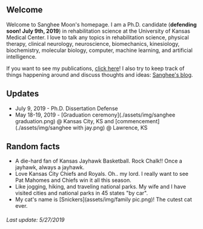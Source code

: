 ## Welcome

Welcome to Sanghee Moon's homepage. I am a Ph.D. candidate (**defending soon! July 9th, 2019**) in rehabilitation science at the University of Kansas Medical Center. I love to talk any topics in rehabilitation science, physical therapy, clinical neurology, neuroscience, biomechanics, kinesiology, biochemistry, molecular biology, computer, machine learning, and artificial intelligence.

If you want to see my publications, [click here](./posts/publications/publications.md)! I also try to keep track of things happening around and discuss thoughts and ideas: [Sanghee's blog](./posts/post.md).

## Updates

* July 9, 2019 - Ph.D. Dissertation Defense
* May 18-19, 2019 - [Graduation ceremony](./assets/img/sanghee graduation.png) @ Kansas City, KS and [commencement](./assets/img/sanghee with jay.png) @ Lawrence, KS

## Random facts

* A die-hard fan of Kansas Jayhawk Basketball. Rock Chalk!! Once a jayhawk, always a jayhawk.
* Love Kansas City Chiefs and Royals. Oh.. my lord. I really want to see Pat Mahomes and Chiefs win it all this season.
* Like jogging, hiking, and traveling national parks. My wife and I have visited cities and national parks in 45 states "by car".
* My cat's name is [Snickers](assets/img/family pic.png)! The cutest cat ever.

###### Last update: 5/27/2019
